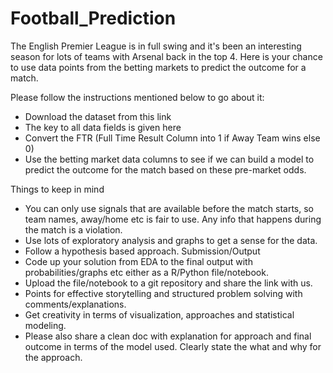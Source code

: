 # Football_Prediction

The English Premier League is in full swing and it's been an interesting season for lots of teams with Arsenal back in the top 4. Here is your chance to use data points from the betting markets to predict the outcome for a match.

Please follow the instructions mentioned below to go about it:
* Download the dataset from this link
* The key to all data fields is given here
* Convert the FTR (Full Time Result Column into 1 if Away Team wins else 0)
* Use the betting market data columns to see if we can build a model to predict the
  outcome for the match based on these pre-market odds.

Things to keep in mind
* You can only use signals that are available before the match starts, so team names, away/home etc is fair to use. Any info that happens during the match is a violation.
* Use lots of exploratory analysis and graphs to get a sense for the data.
* Follow a hypothesis based approach.
Submission/Output
* Code up your solution from EDA to the final output with probabilities/graphs etc either as a R/Python file/notebook.
* Upload the file/notebook to a git repository and share the link with us.
* Points for effective storytelling and structured problem solving with
comments/explanations.
* Get creativity in terms of visualization, approaches and statistical modeling.
* Please also share a clean doc with explanation for approach and final outcome in terms
of the model used. Clearly state the what and why for the approach.

